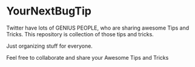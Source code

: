 # YourNextBugTip
Twitter have lots of GENIUS PEOPLE, who are sharing awesome Tips and Tricks.
This repository is collection of those tips and tricks.

Just organizing stuff for everyone.

Feel free to collaborate and share your Awesome Tips and Tricks


